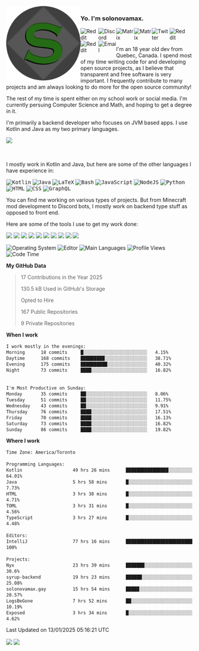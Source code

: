 <img align="left" alt="Avatar" width="200px" src="https://raw.githubusercontent.com/solonovamax/solonovamax/main/solonovamax-circle.png" />

### Yo. I'm solonovamax.

<a href="https://gitlab.com/solonovamax">
    <img align="left" alt="Reddit" width="48px" src="https://img.icons8.com/color/2x/gitlab.png">
</a>

<a href="https://discord.solonovamax.gay">
    <img align="left" alt="Discord" width="48px" src="https://img.icons8.com/color/2x/discord-logo.png">
</a>

<a href="https://matrix.to/#/@solonovamax:matrix.org?#gh-light-mode-only">
    <img align="left" alt="Matrix" width="48px" src="https://img.icons8.com/000000/material/2x/matrix-logo.png">
</a>
<a href="https://matrix.to/#/@solonovamax:matrix.org?#gh-dark-mode-only">
    <img align="left" alt="Matrix" width="48px" src="https://img.icons8.com/FFFFFF/material/2x/matrix-logo.png">
</a>

<a href="https://twitter.com/solonovamax">
    <img align="left" alt="Twitter" width="48px" src="https://img.icons8.com/color/2x/twitter.png">
</a>

<!-- <a href="https://twitch.tv/solonovamax">
    <img align="left" alt="Twitch" width="48px" src="https://img.icons8.com/color/2x/twitch.png">
</a> -->

<a href="https://reddit.com/u/solonovamax">
    <img align="left" alt="Reddit" width="48px" src="https://img.icons8.com/color/2x/reddit.png">
</a>

<a href="https://www.youtube.com/channel/UCTxCeyGu41WfEBT8mXpjHMA">
    <img align="left" alt="Reddit" width="48px" src="https://img.icons8.com/color/2x/youtube.png">
</a>

<a href="mailto:solonovamax@12oclockpoint.com">
    <img align="left" alt="Email" width="48px" src="https://img.icons8.com/fluency/2x/mail.png">
</a>

<!-- <a href="https://open.spotify.com/user/solonovamax">
    <img align="left" alt="Spotify" width="48px" src="https://img.icons8.com/color/2x/spotify.png">
</a> -->

<br/>
<br/>

I'm an 18 year old dev from Quebec, Canada.
I spend most of my time writing code for and developing open source projects, as I believe that transparent and free software is very important.
I frequently contribute to many projects and am always looking to do more for the open source community!

The rest of my time is spent either on my school work or social media. I'm currently persuing Computer Science and Math, and hoping to get a degree in it.

I'm primarily a backend developer who focuses on JVM based apps. I use Kotlin and Java as my two primary languages.


<a href="https://github.com/ryo-ma/github-profile-trophy"><img src="https://github-profile-trophy.vercel.app/?username=solonovamax&margin-w=15&row=1"/></a> 

<br/>

I mostly work in Kotlin and Java, but here are some of the other languages I have experience in:

<kbd><img height="32" alt="Kotlin" src="https://img.icons8.com/color/1x/kotlin.png"></kbd>
<kbd><img height="32" alt="Java" src="https://img.icons8.com/color/1x/java-coffee-cup-logo.png"></kbd>
<kbd><img height="32" alt="LaTeX" src="https://img.icons8.com/color/1x/latex.png"></kbd>
<kbd><img height="32" alt="Bash" src="https://img.icons8.com/color/1x/console.png"></kbd>
<kbd><img height="32" alt="JavaScript" src="https://img.icons8.com/color/1x/javascript.png"></kbd>
<kbd><img height="32" alt="NodeJS" src="https://img.icons8.com/color/1x/nodejs.png"></kbd>
<kbd><img height="32" alt="Python" src="https://img.icons8.com/color/1x/python.png"></kbd>
<kbd><img height="32" alt="HTML" src="https://img.icons8.com/color/1x/html-5.png"></kbd>
<kbd><img height="32" alt="CSS" src="https://img.icons8.com/color/1x/css3.png"></kbd>
<kbd><img height="32" alt="GraphQL" src="https://img.icons8.com/color/1x/graphql.png"></kbd>

You can find me working on various types of projects.
But from Minecraft mod development to Discord bots, I mostly work on backend type stuff as opposed to front end.

Here are some of the tools I use to get my work done:

<kbd><img height="32" src="https://img.icons8.com/color/2x/intellij-idea.png"></kbd>
<kbd><img height="32" src="https://img.icons8.com/color/2x/linux.png"></kbd>
<kbd><img height="32" src="https://img.icons8.com/fluent/2x/console.png"></kbd>
<kbd><img height="32" src="https://img.icons8.com/color/2x/open-source.png"></kbd>
<kbd><img height="32" src="https://img.icons8.com/color/2x/git.png"></kbd>
<kbd><img height="32" src="https://img.icons8.com/color/2x/docker.png"></kbd>
<kbd><img height="32" src="https://img.icons8.com/color/2x/mongodb.png"></kbd>
<kbd><img height="32" src="https://img.icons8.com/color/2x/nginx.png"></kbd>
<a href="?#gh-light-mode-only"><kbd><img height="32" src="https://img.icons8.com/metro/2x/mysql.png"></kbd></a>
<a href="?#gh-dark-mode-only"><kbd><img height="32" src="https://img.icons8.com/FFFFFF/metro/2x/mysql.png"></kbd></a>

![Operating System](https://img.shields.io/badge/OS-Arch%20Linux-informational?style=for-the-badge&logo=Arch%20Linux&logoColor=white&color=007ec6)
![Editor](https://img.shields.io/badge/Editor-IntelliJ%20Idea-informational?style=for-the-badge&logo=IntelliJ%20Idea&logoColor=white&color=007ec6)
![Main Languages](https://img.shields.io/badge/Main%20Languages-Java%20%26%20Kotlin-informational?style=for-the-badge&logo=Java&logoColor=white&color=007ec6)
![Profile Views](https://komarev.com/ghpvc/?username=solonovamax&color=blue&style=for-the-badge)
![Code Time](https://img.shields.io/endpoint?url=https://wakapi.solonovamax.gay/api/compat/shields/v1/solonovamax/interval:all_time&label=Code%20Time&style=for-the-badge&color=blue)

<!--START_SECTION:waka-->
**My GitHub Data**

> 17 Contributions in the Year 2025
> 
> 130.5 kB Used in GitHub's Storage
> 
> Opted to Hire
> 
> 167 Public Repositories
> 
> 9 Private Repositories
> 
**When I work** 

```text
I work mostly in the evenings: 
Morning      18 commits     █░░░░░░░░░░░░░░░░░░░░░░░░   4.15% 
Daytime      168 commits    █████████░░░░░░░░░░░░░░░░   38.71% 
Evening      175 commits    ██████████░░░░░░░░░░░░░░░   40.32% 
Night        73 commits     ████░░░░░░░░░░░░░░░░░░░░░   16.82%


I'm Most Productive on Sunday: 
Monday       35 commits     ██░░░░░░░░░░░░░░░░░░░░░░░   8.06% 
Tuesday      51 commits     ██░░░░░░░░░░░░░░░░░░░░░░░   11.75% 
Wednesday    43 commits     ██░░░░░░░░░░░░░░░░░░░░░░░   9.91% 
Thursday     76 commits     ████░░░░░░░░░░░░░░░░░░░░░   17.51% 
Friday       70 commits     ████░░░░░░░░░░░░░░░░░░░░░   16.13% 
Saturday     73 commits     ████░░░░░░░░░░░░░░░░░░░░░   16.82% 
Sunday       86 commits     ████░░░░░░░░░░░░░░░░░░░░░   19.82%

```


**Where I work** 

```text
Time Zone: America/Toronto

Programming Languages: 
Kotlin                   49 hrs 26 mins      ████████████████░░░░░░░░░   64.01% 
Java                     5 hrs 58 mins       █░░░░░░░░░░░░░░░░░░░░░░░░   7.73% 
HTML                     3 hrs 38 mins       █░░░░░░░░░░░░░░░░░░░░░░░░   4.71% 
TOML                     3 hrs 31 mins       █░░░░░░░░░░░░░░░░░░░░░░░░   4.56% 
TypeScript               3 hrs 27 mins       █░░░░░░░░░░░░░░░░░░░░░░░░   4.48%

Editors: 
IntelliJ                 77 hrs 16 mins      █████████████████████████   100%

Projects: 
Nyx                      23 hrs 39 mins      ███████░░░░░░░░░░░░░░░░░░   30.6% 
syrup-backend            19 hrs 23 mins      ██████░░░░░░░░░░░░░░░░░░░   25.08% 
solonovamax.gay          15 hrs 54 mins      █████░░░░░░░░░░░░░░░░░░░░   20.57% 
LogsBeGone               7 hrs 52 mins       ██░░░░░░░░░░░░░░░░░░░░░░░   10.19% 
Exposed                  3 hrs 34 mins       █░░░░░░░░░░░░░░░░░░░░░░░░   4.62%

```


 Last Updated on 13/01/2025 05:16:21 UTC
<!--END_SECTION:waka-->

<div style="white-space:nowrap;width:100%;position: relative;display: inline-block">
<img align="center" src="https://github-readme-stats.vercel.app/api?username=solonovamax&custom_title=solonovamax%27s%20Github%20Stats&langs_count=5&include_all_commits=true&count_private=true&show_icons=true&theme=github_dark"/>
<img align="center" src="https://github-readme-stats.vercel.app/api/wakatime?api_domain=wakapi.dev&username=solonovamax&range=last_30_days&custom_title=solonovamax%27s+Primary+Languages+%28Last+Month%29&langs_count=10&show_icons=true&theme=github_dark"/>
</div>

